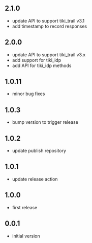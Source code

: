 ## 2.1.0
* update API to support tiki_trail v3.1
* add timestamp to record responses

## 2.0.0
* update API to support tiki_trail v3.x
* add support for tiki_idp
* add API for tiki_idp methods 

## 1.0.11
* minor bug fixes 

## 1.0.3

* bump version to trigger release 

## 1.0.2

* update publish repository

## 1.0.1

* update release action

## 1.0.0

* first release

## 0.0.1

* initial version
